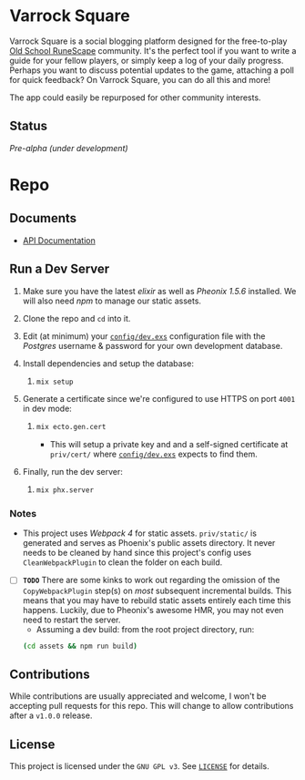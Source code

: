 # Varrock Square

Varrock Square is a social blogging platform designed for the free-to-play [Old School RuneScape](https://oldschool.runescape.com) community. It's the perfect tool if you want to write a guide for your fellow players, or simply keep a log of your daily progress. Perhaps you want to discuss potential updates to the game, attaching a poll for quick feedback? On Varrock Square, you can do all this and more!

The app could easily be repurposed for other community interests.

## Status

_Pre-alpha (under development)_

# Repo

## Documents

- [API Documentation](API.md)

## Run a Dev Server

1. Make sure you have the latest _elixir_ as well as _Pheonix 1.5.6_ installed. We will also need _npm_ to manage our static assets.
1. Clone the repo and `cd` into it.
1. Edit (at minimum) your [`config/dev.exs`](config/dev.exs) configuration file with the _Postgres_ username & password for your own development database.
1. Install dependencies and setup the database:

   1. ```bash
      mix setup
      ```

1. Generate a certificate since we're configured to use HTTPS on port `4001` in dev mode:

   1. ```bash
      mix ecto.gen.cert
      ```

      - This will setup a private key and and a self-signed certificate at `priv/cert/` where [`config/dev.exs`](config/dev.exs) expects to find them.

1. Finally, run the dev server:

   1. ```bash
      mix phx.server
      ```

### Notes

- This project uses _Webpack 4_ for static assets. `priv/static/` is generated and serves as Phoenix's public assets directory. It never needs to be cleaned by hand since this project's config uses `CleanWebpackPlugin` to clean the folder on each build.
- [ ] **`TODO`** There are some kinks to work out regarding the omission of the `CopyWebpackPlugin` step(s) on _most_ subsequent incremental builds. This means that you may have to rebuild static assets entirely each time this happens. Luckily, due to Pheonix's awesome HMR, you may not even need to restart the server.
  - Assuming a dev build: from the root project directory, run:
  ```bash
  (cd assets && npm run build)
  ```

## Contributions

While contributions are usually appreciated and welcome, I won't be accepting pull requests for this repo. This will change to allow contributions after a `v1.0.0` release.

## License

This project is licensed under the `GNU GPL v3`. See [`LICENSE`](LICENSE) for details.

